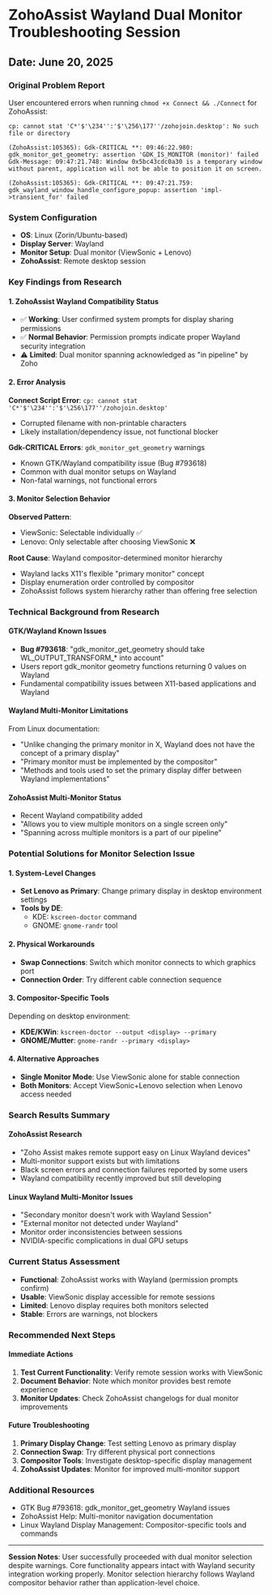 # ZohoAssist Wayland Dual Monitor Troubleshooting Session
## Date: June 20, 2025

### Original Problem Report
User encountered errors when running `chmod +x Connect && ./Connect` for ZohoAssist:
```
cp: cannot stat 'C*'$'\234'':'$'\256\177''/zohojoin.desktop': No such file or directory

(ZohoAssist:105365): Gdk-CRITICAL **: 09:46:22.980: gdk_monitor_get_geometry: assertion 'GDK_IS_MONITOR (monitor)' failed
Gdk-Message: 09:47:21.748: Window 0x5bc43cdc0a30 is a temporary window without parent, application will not be able to position it on screen.

(ZohoAssist:105365): Gdk-CRITICAL **: 09:47:21.759: gdk_wayland_window_handle_configure_popup: assertion 'impl->transient_for' failed
```

### System Configuration
- **OS**: Linux (Zorin/Ubuntu-based)
- **Display Server**: Wayland
- **Monitor Setup**: Dual monitor (ViewSonic + Lenovo)
- **ZohoAssist**: Remote desktop session

### Key Findings from Research

#### 1. ZohoAssist Wayland Compatibility Status
- ✅ **Working**: User confirmed system prompts for display sharing permissions
- ✅ **Normal Behavior**: Permission prompts indicate proper Wayland security integration
- ⚠️ **Limited**: Dual monitor spanning acknowledged as "in pipeline" by Zoho

#### 2. Error Analysis
**Connect Script Error**: `cp: cannot stat 'C*'$'\234'':'$'\256\177''/zohojoin.desktop'`
- Corrupted filename with non-printable characters
- Likely installation/dependency issue, not functional blocker

**Gdk-CRITICAL Errors**: `gdk_monitor_get_geometry` warnings
- Known GTK/Wayland compatibility issue (Bug #793618)
- Common with dual monitor setups on Wayland
- Non-fatal warnings, not functional errors

#### 3. Monitor Selection Behavior
**Observed Pattern**:
- ViewSonic: Selectable individually ✅
- Lenovo: Only selectable after choosing ViewSonic ❌

**Root Cause**: Wayland compositor-determined monitor hierarchy
- Wayland lacks X11's flexible "primary monitor" concept
- Display enumeration order controlled by compositor
- ZohoAssist follows system hierarchy rather than offering free selection

### Technical Background from Research

#### GTK/Wayland Known Issues
- **Bug #793618**: "gdk_monitor_get_geometry should take WL_OUTPUT_TRANSFORM_* into account"
- Users report gdk_monitor geometry functions returning 0 values on Wayland
- Fundamental compatibility issues between X11-based applications and Wayland

#### Wayland Multi-Monitor Limitations
From Linux documentation:
- "Unlike changing the primary monitor in X, Wayland does not have the concept of a primary display"
- "Primary monitor must be implemented by the compositor"
- "Methods and tools used to set the primary display differ between Wayland implementations"

#### ZohoAssist Multi-Monitor Status
- Recent Wayland compatibility added
- "Allows you to view multiple monitors on a single screen only"
- "Spanning across multiple monitors is a part of our pipeline"

### Potential Solutions for Monitor Selection Issue

#### 1. System-Level Changes
- **Set Lenovo as Primary**: Change primary display in desktop environment settings
- **Tools by DE**:
  - KDE: `kscreen-doctor` command
  - GNOME: `gnome-randr` tool

#### 2. Physical Workarounds
- **Swap Connections**: Switch which monitor connects to which graphics port
- **Connection Order**: Try different cable connection sequence

#### 3. Compositor-Specific Tools
Depending on desktop environment:
- **KDE/KWin**: `kscreen-doctor --output <display> --primary`
- **GNOME/Mutter**: `gnome-randr --primary <display>`

#### 4. Alternative Approaches
- **Single Monitor Mode**: Use ViewSonic alone for stable connection
- **Both Monitors**: Accept ViewSonic+Lenovo selection when Lenovo access needed

### Search Results Summary

#### ZohoAssist Research
- "Zoho Assist makes remote support easy on Linux Wayland devices"
- Multi-monitor support exists but with limitations
- Black screen errors and connection failures reported by some users
- Wayland compatibility recently improved but still developing

#### Linux Wayland Multi-Monitor Issues
- "Secondary monitor doesn't work with Wayland Session"
- "External monitor not detected under Wayland"
- Monitor order inconsistencies between sessions
- NVIDIA-specific complications in dual GPU setups

### Current Status Assessment
- **Functional**: ZohoAssist works with Wayland (permission prompts confirm)
- **Usable**: ViewSonic display accessible for remote sessions
- **Limited**: Lenovo display requires both monitors selected
- **Stable**: Errors are warnings, not blockers

### Recommended Next Steps

#### Immediate Actions
1. **Test Current Functionality**: Verify remote session works with ViewSonic
2. **Document Behavior**: Note which monitor provides best remote experience
3. **Monitor Updates**: Check ZohoAssist changelogs for dual monitor improvements

#### Future Troubleshooting
1. **Primary Display Change**: Test setting Lenovo as primary display
2. **Connection Swap**: Try different physical port connections
3. **Compositor Tools**: Investigate desktop-specific display management
4. **ZohoAssist Updates**: Monitor for improved multi-monitor support

### Additional Resources
- GTK Bug #793618: gdk_monitor_get_geometry Wayland issues
- ZohoAssist Help: Multi-monitor navigation documentation
- Linux Wayland Display Management: Compositor-specific tools and commands

---
**Session Notes**: User successfully proceeded with dual monitor selection despite warnings. Core functionality appears intact with Wayland security integration working properly. Monitor selection hierarchy follows Wayland compositor behavior rather than application-level choice.